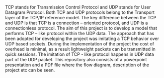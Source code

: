 TCP stands for Transmission Control Protocol and UDP stands for User Datagram Protocol. Both TCP and UDP protocols belong to the Transport layer of the TCP/IP reference model. The key difference between the TCP and UDP is that TCP is a connection – oriented protocol, and UDP is a connectionless protocol.
The aim of this project is to develop a model that performs TCP – like protocol within the UDP data.
The approach that has been adopted for developing the project was imitating a TCP behavior over UDP based sockets. During the implementation of the project the cost of overhead is minimal, as a result lightweight packets can be transmitted in quick sessions. The imitation of TCP - like protocol happens in UDP data part of the UDP packet.
This repository also consists of a powerpoint presentation and a PDF file where the flow diagram, description of the project etc can be seen.

